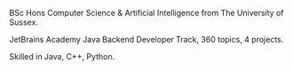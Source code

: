 

BSc Hons Computer Science & Artificial Intelligence from The University of Sussex.

JetBrains Academy Java Backend Developer Track, 360 topics, 4 projects.

Skilled in Java, C++, Python.
